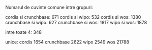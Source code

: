 Numarul de cuvinte comune intre grupuri:

cordis si crunchbase: 671
cordis si wipo: 532
cordis si wos: 1380
crunchbase si wipo: 627
crunchbase si wos: 1817
wipo si wos: 1878

intre toate 4: 348

unice:
cordis 1654
crunchbase 2622
wipo 2549
wos 21788
